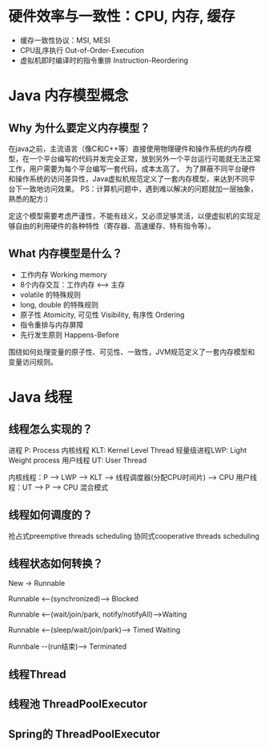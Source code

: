 
# 硬件效率与一致性：CPU, 内存, 缓存
* 缓存一致性协议：MSI, MESI
* CPU乱序执行 Out-of-Order-Execution
* 虚拟机即时编译时的指令重排 Instruction-Reordering


# Java 内存模型概念

## Why 为什么要定义内存模型？
  在java之前，主流语言（像C和C++等）直接使用物理硬件和操作系统的内存模型，在一个平台编写的代码并发完全正常，放到另外一个平台运行可能就无法正常工作，用户需要为每个平台编写一套代码，成本太高了。
为了屏蔽不同平台硬件和操作系统的访问差异性，Java虚拟机规范定义了一套内存模型，来达到不同平台下一致地访问效果。
PS：计算机问题中，遇到难以解决的问题就加一层抽象，熟悉的配方:)

定这个模型需要考虑严谨性，不能有歧义，又必须足够灵活，以便虚拟机的实现足够自由的利用硬件的各种特性（寄存器、高速缓存、特有指令等）。

## What 内存模型是什么？

* 工作内存 Working memory
* 8个内存交互：工作内存 <--> 主存
* volatile 的特殊规则
* long, double 的特殊规则
* 原子性 Atomicity, 可见性 Visibility, 有序性 Ordering
* 指令重排与内存屏障
* 先行发生原则 Happens-Before

围绕如何处理变量的原子性、可见性、一致性，JVM规范定义了一套内存模型和变量访问规则。


# Java 线程

## 线程怎么实现的？
进程     P:  Process 
内核线程  KLT: Kernel Level Thread
轻量级进程LWP: Light Weight process
用户线程  UT:  User Thread

内核线程：P --> LWP --> KLT --> 线程调度器(分配CPU时间片) --> CPU
用户线程：UT --> P --> CPU
混合模式


## 线程如何调度的？
抢占式preemptive threads scheduling
协同式cooperative threads scheduling

## 线程状态如何转换？

New -> Runnable

Runnable <--(synchronized)-->  Blocked

Runnable <--(wait/join/park, notify/notifyAll)-->Waiting

Runnable <--(sleep/wait/join/park)--> Timed Waiting

Runnbale --(run结束)--> Terminated

## 线程Thread

## 线程池 ThreadPoolExecutor

## Spring的 ThreadPoolExecutor








